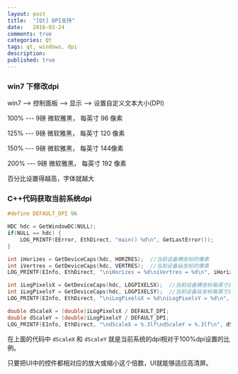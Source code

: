 ```yaml
---
layout: post
title:  "[Qt] DPI支持"
date:   2016-03-24
comments: true
categories: Qt
tags: qt, windows, dpi
description:
published: true
---
```



### win7 下修改dpi

win7 --> 控制面板 --> 显示 --> 设置自定义文本大小(DPI)


100%  ---  9磅 微软雅黑， 每英寸 96 像素

125%  ---  9磅 微软雅黑， 每英寸 120 像素

150%  ---  9磅 微软雅黑， 每英寸 144像素

200%  ---  9磅 微软雅黑， 每英寸 192 像素

百分比设置得越高，字体就越大



### C++代码获取当前系统dpi

```cpp
#define DEFAULT_DPI 96

HDC hdc = GetWindowDC(NULL);
if(NULL == hdc) {
    LOG_PRINTF(EError, EthDirect, "main() %d\n", GetLastError());
}

int iHorizes = GetDeviceCaps(hdc, HORZRES);  //当前设备横坐标的像素
int iVertres = GetDeviceCaps(hdc, VERTRES);  //当前设备纵坐标的像素
LOG_PRINTF(EInfo, EthDirect, "\niHorizes = %d\niVertres = %d\n", iHorizes, iVertres);

int iLogPixelsX = GetDeviceCaps(hdc, LOGPIXELSX);  //当前设备横坐标每英寸的像素值
int iLogPixelsY = GetDeviceCaps(hdc, LOGPIXELSY);  //当前设备纵坐标每英寸的像素值
LOG_PRINTF(EInfo, EthDirect, "\niLogPixelsX = %d\niLogPixelsY = %d\n", iLogPixelsX, iLogPixelsY);

double dScaleX = (double)iLogPixelsX / DEFAULT_DPI;
double dScaleY = (double)iLogPixelsY / DEFAULT_DPI;
LOG_PRINTF(EInfo, EthDirect, "\ndScaleX = %.3lf\ndScaleY = %.3lf\n", dScaleX, dScaleY);
```

在上面的代码中 `dScaleX` 和 `dScaleY` 就是当前系统的dpi相对于100%dpi设置的比例。

只要把UI中的控件都相对应的放大或缩小这个倍数，UI就能够适应高清屏。
